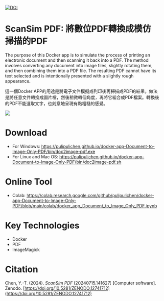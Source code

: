 [![DOI](https://zenodo.org/badge/729853230.svg)](https://zenodo.org/doi/10.5281/zenodo.12741712)

# ScanSim PDF: 將數位PDF轉換成模仿掃描的PDF

The purpose of this Docker app is to simulate the process of printing an electronic document and then scanning it back into a PDF. The method involves converting any document into image files, slightly rotating them, and then combining them into a PDF file. The resulting PDF cannot have its text selected and is intentionally presented with a slightly rough appearance.

這一個Docker APP的用途是將電子文件模擬成列印後再掃描成PDF的結果。做法是將任意文件轉換成圖片檔，然後稍微轉個角度，再將它組合成PDF檔案。轉換後的PDF不能選取文字，也刻意地呈現有點粗糙的感覺。

![](https://blogger.googleusercontent.com/img/a/AVvXsEiBH080x3J_zV81t3_OpkuJ3a87nds59Y3CMx3dOoB8J98HyoOKBDdDFoOWWbKeAVpJnizHdfhgmDoHqDXvJFjgtPC_8seqIjc-lMJCWvSd1bwRG4LGLNPWGYF0MlwobR4QBb14fAEWqMrkbhurT-t4jqpVaC5yltTa3TC_Pjxhm6Idfnkuh5qcrw)

# Download

- For Windows: https://pulipulichen.github.io/docker-app-Document-to-Image-Only-PDF/bin/doc2image-pdf.exe
- For Linux and Mac OS: https://pulipulichen.github.io/docker-app-Document-to-Image-Only-PDF/bin/doc2image-pdf.sh

# Online Tool

- Colab: https://colab.research.google.com/github/pulipulichen/docker-app-Document-to-Image-Only-PDF/blob/main/colab/docker_app_Document_to_Image_Only_PDF.ipynb

# Key Technologies

- Docker
- PDF
- ImageMagick

# Citation

Chen, Y.-T. (2024). *ScanSim PDF* (20240715.141627) [Computer software]. Zenodo. [https://doi.org/10.5281/ZENODO.12741712](https://doi.org/10.5281/ZENODO.12741712)